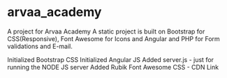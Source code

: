 # arvaa_academy
A project for Arvaa Academy
A static project is built on Bootstrap for CSS(Responsive), Font Awesome for Icons and Angular and PHP for Form validations and E-mail.

Initialized Bootstrap CSS
Initialized Angular JS
Added server.js - just for running the NODE JS server
Added Rubik Font Awesome CSS - CDN Link
